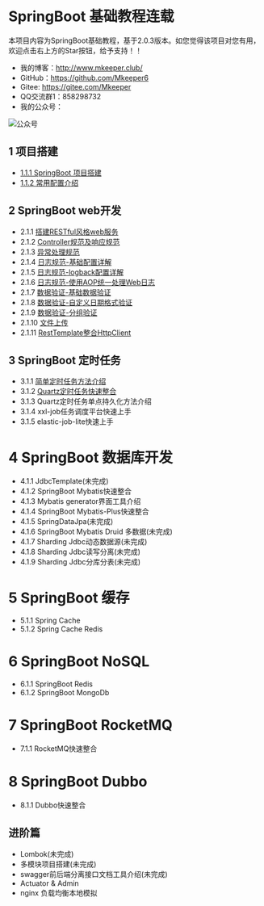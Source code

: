 # SpringBoot 基础教程连载
本项目内容为SpringBoot基础教程，基于2.0.3版本。如您觉得该项目对您有用，欢迎点击右上方的Star按钮，给予支持！！
- 我的博客：http://www.mkeeper.club/
- GitHub：https://github.com/Mkeeper6
- Gitee: https://gitee.com/Mkeeper
- QQ交流群1：858298732
- 我的公众号：

![公众号](https://oscimg.oschina.net/oscnet/e8870411cf89e55a4b07e131382e0f51e73.jpg)


## 1 项目搭建
- [1.1.1 SpringBoot 项目搭建](http://www.mkeeper.club/2018/06/29/SpringBoot%E5%9F%BA%E7%A1%80%E6%95%99%E7%A8%8B1-1-1%20%E9%A1%B9%E7%9B%AE%E6%90%AD%E5%BB%BA/)
- [1.1.2 常用配置介绍](http://www.mkeeper.club/2018/07/02/SpringBoot%E5%9F%BA%E7%A1%80%E6%95%99%E7%A8%8B1-1-2%20%E9%85%8D%E7%BD%AE%E6%96%87%E4%BB%B6%E4%BB%8B%E7%BB%8D/)

## 2 SpringBoot web开发
- 2.1.1 [搭建RESTful风格web服务](http://www.mkeeper.club/2018/07/03/SpringBoot%E5%9F%BA%E7%A1%80%E6%95%99%E7%A8%8B2-1-1%20%E6%90%AD%E5%BB%BARESTful%E9%A3%8E%E6%A0%BCWeb%E6%9C%8D%E5%8A%A1/)
- 2.1.2 [Controller规范及响应规范](http://www.mkeeper.club/2018/07/04/SpringBoot%E5%9F%BA%E7%A1%80%E6%95%99%E7%A8%8B2-1-2%20Controller%E8%A7%84%E8%8C%83%E5%8F%8A%E5%93%8D%E5%BA%94%E8%A7%84%E8%8C%83/)
- 2.1.3 [异常处理规范](http://www.mkeeper.club/2018/07/07/SpringBoot%E5%9F%BA%E7%A1%80%E6%95%99%E7%A8%8B2-1-3%20%E5%BC%82%E5%B8%B8%E5%A4%84%E7%90%86%E8%A7%84%E8%8C%83/)
- 2.1.4 [日志规范-基础配置详解](http://www.mkeeper.club/2018/07/09/SpringBoot%E5%9F%BA%E7%A1%80%E6%95%99%E7%A8%8B2-1-4%20%E6%97%A5%E5%BF%97%E8%A7%84%E8%8C%83-%E5%9F%BA%E7%A1%80%E9%85%8D%E7%BD%AE%E8%AF%A6%E8%A7%A3/)
- 2.1.5 [日志规范-logback配置详解](http://www.mkeeper.club/2018/07/09/SpringBoot%E5%9F%BA%E7%A1%80%E6%95%99%E7%A8%8B2-1-5%20%E6%97%A5%E5%BF%97%E8%A7%84%E8%8C%83-logback%E9%85%8D%E7%BD%AE%E8%AF%A6%E8%A7%A3/)
- 2.1.6 [日志规范-使用AOP统一处理Web日志](http://www.mkeeper.club/2018/07/15/SpringBoot%E5%9F%BA%E7%A1%80%E6%95%99%E7%A8%8B2-1-6%20%E6%97%A5%E5%BF%97%E8%A7%84%E8%8C%83-%E4%BD%BF%E7%94%A8AOP%E7%BB%9F%E4%B8%80%E5%A4%84%E7%90%86Web%E6%97%A5%E5%BF%97/)
- 2.1.7 [数据验证-基础数据验证](http://www.mkeeper.club/2018/07/24/SpringBoot%E5%9F%BA%E7%A1%80%E6%95%99%E7%A8%8B2-1-7%20%E6%95%B0%E6%8D%AE%E9%AA%8C%E8%AF%81-%E5%9F%BA%E7%A1%80%E6%95%B0%E6%8D%AE%E9%AA%8C%E8%AF%81/)
- 2.1.8 [数据验证-自定义日期格式验证](http://www.mkeeper.club/2018/08/06/SpringBoot%E5%9F%BA%E7%A1%80%E6%95%99%E7%A8%8B2-1-8%20%E6%95%B0%E6%8D%AE%E9%AA%8C%E8%AF%81-%E8%87%AA%E5%AE%9A%E4%B9%89%E6%97%A5%E6%9C%9F%E6%A0%BC%E5%BC%8F%E9%AA%8C%E8%AF%81/)
- 2.1.9 [数据验证-分组验证](http://www.mkeeper.club/2018/08/14/SpringBoot%E5%9F%BA%E7%A1%80%E6%95%99%E7%A8%8B2-1-9%20%E6%95%B0%E6%8D%AE%E9%AA%8C%E8%AF%81-%E5%88%86%E7%BB%84%E9%AA%8C%E8%AF%81/)
- 2.1.10 [文件上传](http://www.mkeeper.club/2018/08/15/SpringBoot%E5%9F%BA%E7%A1%80%E6%95%99%E7%A8%8B2-1-10%20%E6%96%87%E4%BB%B6%E4%B8%8A%E4%BC%A0/)
- 2.1.11 [RestTemplate整合HttpClient](http://www.mkeeper.club/2018/09/17/SpringBoot%E5%9F%BA%E7%A1%80%E6%95%99%E7%A8%8B2-1-11%20RestTemplate%E6%95%B4%E5%90%88HttpClient/)

## 3 SpringBoot 定时任务
- 3.1.1 [简单定时任务方法介绍](http://www.mkeeper.club/2018/09/28/SpringBoot%E5%9F%BA%E7%A1%80%E6%95%99%E7%A8%8B3-1-1%20%E7%AE%80%E5%8D%95%E5%AE%9A%E6%97%B6%E4%BB%BB%E5%8A%A1%E6%96%B9%E6%B3%95%E4%BB%8B%E7%BB%8D/)
- 3.1.2 [Quartz定时任务快速整合](http://www.mkeeper.club/2018/10/08/SpringBoot%E5%9F%BA%E7%A1%80%E6%95%99%E7%A8%8B3-1-2%20Quartz%E5%AE%9A%E6%97%B6%E4%BB%BB%E5%8A%A1%E5%BF%AB%E9%80%9F%E6%95%B4%E5%90%88/)
- 3.1.3 Quartz定时任务单点持久化方法介绍
- 3.1.4 xxl-job任务调度平台快速上手
- 3.1.5 elastic-job-lite快速上手

# 4 SpringBoot 数据库开发
- 4.1.1 JdbcTemplate(未完成)
- 4.1.2 SpringBoot Mybatis快速整合
- 4.1.3 Mybatis generator界面工具介绍
- 4.1.4 SpringBoot Mybatis-Plus快速整合
- 4.1.5 SpringDataJpa(未完成)
- 4.1.6 SpringBoot Mybatis Druid 多数据(未完成)
- 4.1.7 Sharding Jdbc动态数据源(未完成)
- 4.1.8 Sharding Jdbc读写分离(未完成)
- 4.1.9 Sharding Jdbc分库分表(未完成)

# 5 SpringBoot 缓存
- 5.1.1 Spring Cache
- 5.1.2 Spring Cache Redis


# 6 SpringBoot NoSQL
- 6.1.1 SpringBoot Redis
- 6.1.2 SpringBoot MongoDb


# 7 SpringBoot RocketMQ
- 7.1.1 RocketMQ快速整合

# 8 SpringBoot Dubbo
- 8.1.1 Dubbo快速整合



## 进阶篇
- Lombok(未完成)
- 多模块项目搭建(未完成)
- swagger前后端分离接口文档工具介绍(未完成)
- Actuator & Admin
- nginx 负载均衡本地模拟


